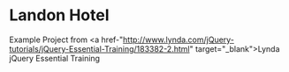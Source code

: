 # Landon Hotel
Example Project from <a href-"http://www.lynda.com/jQuery-tutorials/jQuery-Essential-Training/183382-2.html" target="_blank">Lynda jQuery Essential Training</a>
